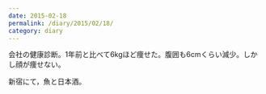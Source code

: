 ```yaml
---
date: 2015-02-18
permalink: /diary/2015/02/18/
category: diary
---
```


会社の健康診断。1年前と比べて6kgほど痩せた。腹囲も6cmくらい減少。しかし顔が痩せない。

新宿にて，魚と日本酒。